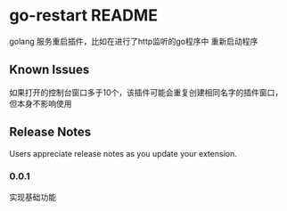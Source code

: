 # go-restart README

golang 服务重启插件，比如在进行了http监听的go程序中 重新启动程序


## Known Issues

如果打开的控制台窗口多于10个，该插件可能会重复创建相同名字的插件窗口，但本身不影响使用

## Release Notes

Users appreciate release notes as you update your extension.

### 0.0.1

实现基础功能
